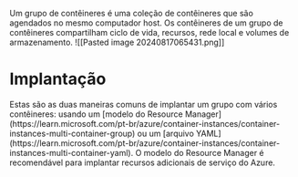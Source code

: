 

Um grupo de contêineres é uma coleção de contêineres que são agendados no mesmo computador host. Os contêineres de um grupo de contêineres compartilham ciclo de vida, recursos, rede local e volumes de armazenamento.
![[Pasted image 20240817065431.png]]


<h1>Implantação</h1>
Estas são as duas maneiras comuns de implantar um grupo com vários contêineres: usando um [modelo do Resource Manager](https://learn.microsoft.com/pt-br/azure/container-instances/container-instances-multi-container-group) ou um [arquivo YAML](https://learn.microsoft.com/pt-br/azure/container-instances/container-instances-multi-container-yaml). O modelo do Resource Manager é recomendável para implantar recursos adicionais de serviço do Azure.

